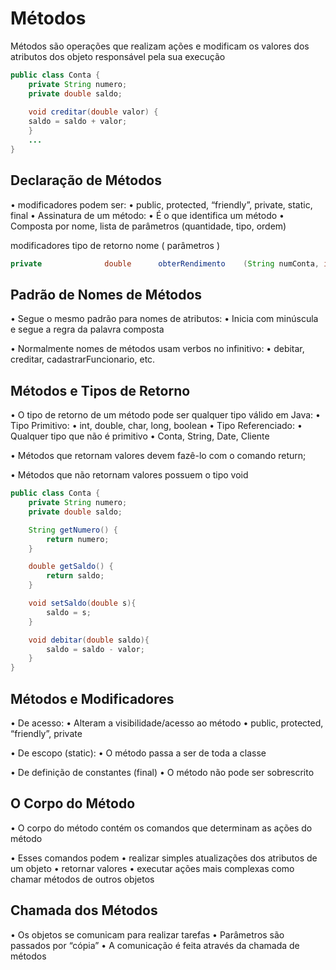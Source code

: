 # Métodos

Métodos são operações que realizam ações e modificam os valores dos atributos dos objeto  responsável pela sua execução

```java
public class Conta {
    private String numero;
    private double saldo;
    
    void creditar(double valor) {
    saldo = saldo + valor;
    }
    ... 
}
```

## Declaração de Métodos

• modificadores podem ser:
    • public, protected, “friendly”, private, static, final
• Assinatura de um método:
    • É o que identifica um método
    • Composta por nome, lista de parâmetros (quantidade, tipo, ordem)

modificadores    tipo de retorno      nome                ( parâmetros )
```java
private              double      obterRendimento    (String numConta, int mes);
```

## Padrão de Nomes de Métodos

• Segue o mesmo padrão para nomes de atributos:
    • Inicia com minúscula e segue a regra da palavra composta

• Normalmente nomes de métodos usam verbos no infinitivo:
        • debitar, creditar, cadastrarFuncionario, etc. 

## Métodos e Tipos de Retorno

• O tipo de retorno de um método pode ser qualquer tipo válido 
em Java: 
    • Tipo Primitivo:
        • int, double, char, long, boolean
    • Tipo Referenciado:
        • Qualquer tipo que não é primitivo
        • Conta, String, Date, Cliente

• Métodos que retornam valores devem fazê-lo com o comando 
return;

• Métodos que não retornam valores possuem o tipo void

```java
public class Conta {
    private String numero;
    private double saldo;

    String getNumero() {
        return numero;
    }

    double getSaldo() {
        return saldo;
    }

    void setSaldo(double s){
        saldo = s;
    }

    void debitar(double saldo){
        saldo = saldo - valor;
    }
}
```

## Métodos e Modificadores 

• De acesso:
    • Alteram a visibilidade/acesso ao método
    • public, protected, “friendly”, private 

• De escopo (static):
    • O método passa a ser de toda a classe

• De definição de constantes (final)
    • O método não pode ser sobrescrito

## O Corpo do Método

• O corpo do método contém os comandos que determinam as ações do método

• Esses comandos podem
    • realizar simples atualizações dos atributos de um objeto
    • retornar valores
    • executar ações mais complexas como chamar métodos de outros objetos

## Chamada dos Métodos

• Os objetos se comunicam para realizar tarefas
• Parâmetros são passados por “cópia”
• A comunicação é feita através da chamada de métodos
